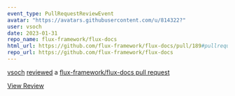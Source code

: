 ```yaml
---
event_type: PullRequestReviewEvent
avatar: "https://avatars.githubusercontent.com/u/814322?"
user: vsoch
date: 2023-01-31
repo_name: flux-framework/flux-docs
html_url: https://github.com/flux-framework/flux-docs/pull/189#pullrequestreview-1278085115
repo_url: https://github.com/flux-framework/flux-docs
---
```


<a href='https://github.com/vsoch' target='_blank'>vsoch</a> <a href='https://github.com/flux-framework/flux-docs/pull/189#pullrequestreview-1278085115' target='_blank'>reviewed</a> a <a href='https://github.com/flux-framework/flux-docs/pull/189' target='_blank'>flux-framework/flux-docs pull request</a>

<small></small>

<a href='https://github.com/flux-framework/flux-docs/pull/189#pullrequestreview-1278085115' target='_blank'>View Review</a>